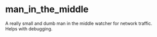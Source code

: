# man_in_the_middle
A really small and dumb man in the middle watcher for network traffic. Helps with debugging.
